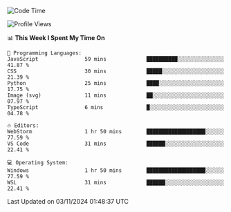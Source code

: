 <!--START_SECTION:waka-->
![Code Time](http://img.shields.io/badge/Code%20Time-735%20hrs%2040%20mins-blue)

![Profile Views](http://img.shields.io/badge/Profile%20Views-0-blue)

📊 **This Week I Spent My Time On** 

```text
💬 Programming Languages: 
JavaScript               59 mins             ██████████░░░░░░░░░░░░░░░   41.87 % 
CSS                      30 mins             █████░░░░░░░░░░░░░░░░░░░░   21.39 % 
Python                   25 mins             ████░░░░░░░░░░░░░░░░░░░░░   17.75 % 
Image (svg)              11 mins             ██░░░░░░░░░░░░░░░░░░░░░░░   07.97 % 
TypeScript               6 mins              █░░░░░░░░░░░░░░░░░░░░░░░░   04.78 % 

🔥 Editors: 
WebStorm                 1 hr 50 mins        ███████████████████░░░░░░   77.59 % 
VS Code                  31 mins             ██████░░░░░░░░░░░░░░░░░░░   22.41 % 

💻 Operating System: 
Windows                  1 hr 50 mins        ███████████████████░░░░░░   77.59 % 
WSL                      31 mins             ██████░░░░░░░░░░░░░░░░░░░   22.41 % 
```


 Last Updated on 03/11/2024 01:48:37 UTC
<!--END_SECTION:waka-->
